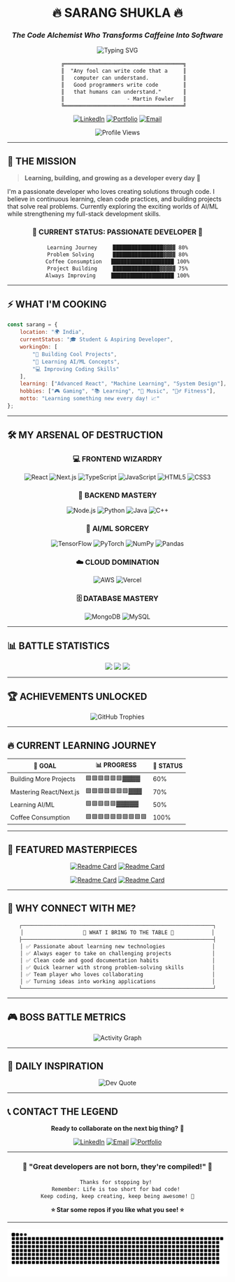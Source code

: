 <div align="center">

# 🔥 SARANG SHUKLA 🔥
### *The Code Alchemist Who Transforms Caffeine Into Software*

<img src="https://readme-typing-svg.herokuapp.com?font=Orbitron&size=25&duration=3000&pause=1000&color=FF6B35&center=true&vCenter=true&width=600&height=100&lines=🚀+FULL+STACK+DEVELOPER;🤖+AI%2FML+ARCHITECT;💻+PROBLEM+DESTROYER;🌟+DIGITAL+INNOVATOR;⚡+CODE+WIZARD" alt="Typing SVG" />

```ascii
    ╔══════════════════════════════════════╗
    ║  "Any fool can write code that a     ║
    ║   computer can understand.           ║
    ║   Good programmers write code        ║
    ║   that humans can understand."       ║
    ║                    - Martin Fowler   ║
    ╚══════════════════════════════════════╝
```

[![LinkedIn](https://img.shields.io/badge/🤝_LinkedIn-Connect-0077B5?style=for-the-badge&logo=linkedin)](https://www.linkedin.com/in/sarang-shukla)
[![Portfolio](https://img.shields.io/badge/🌐_Portfolio-Explore-FF6B35?style=for-the-badge&logo=google-chrome)](https://your-portfolio.com)
[![Email](https://img.shields.io/badge/📧_Email-Contact-EA4335?style=for-the-badge&logo=gmail)](mailto:your.email@example.com)

![Profile Views](https://komarev.com/ghpvc/?username=Sarang0308&color=FF6B35&style=for-the-badge&label=PROFILE+VIEWS)

</div>

---

## 🎯 THE MISSION

> **Learning, building, and growing as a developer every day** 🚀

I'm a passionate developer who loves creating solutions through code. I believe in continuous learning, clean code practices, and building projects that solve real problems. Currently exploring the exciting worlds of AI/ML while strengthening my full-stack development skills.

<div align="center">

### 🎯 CURRENT STATUS: PASSIONATE DEVELOPER 🎯

```
Learning Journey     ████████████████▓▓▓▓ 80%
Problem Solving      ████████████████▓▓▓▓ 80%
Coffee Consumption   ████████████████████ 100%
Project Building     ███████████████▓▓▓▓▓ 75%
Always Improving     ████████████████████ 100%
```

</div>

---

## ⚡ WHAT I'M COOKING

```javascript
const sarang = {
    location: "🌍 India",
    currentStatus: "🎓 Student & Aspiring Developer",
    workingOn: [
        "🚀 Building Cool Projects",
        "🧠 Learning AI/ML Concepts",
        "💻 Improving Coding Skills"
    ],
    learning: ["Advanced React", "Machine Learning", "System Design"],
    hobbies: ["🎮 Gaming", "📚 Learning", "🎵 Music", "🏃‍♂️ Fitness"],
    motto: "Learning something new every day! 📈"
};
```

---

## 🛠️ MY ARSENAL OF DESTRUCTION

<div align="center">

### 💻 **FRONTEND WIZARDRY**
![React](https://img.shields.io/badge/React-61DAFB?style=for-the-badge&logo=react&logoColor=black)
![Next.js](https://img.shields.io/badge/Next.js-000000?style=for-the-badge&logo=next.js&logoColor=white)
![TypeScript](https://img.shields.io/badge/TypeScript-3178C6?style=for-the-badge&logo=typescript&logoColor=white)
![JavaScript](https://img.shields.io/badge/JavaScript-F7DF1E?style=for-the-badge&logo=javascript&logoColor=black)
![HTML5](https://img.shields.io/badge/HTML5-E34F26?style=for-the-badge&logo=html5&logoColor=white)
![CSS3](https://img.shields.io/badge/CSS3-1572B6?style=for-the-badge&logo=css3&logoColor=white)

### 🔧 **BACKEND MASTERY**
![Node.js](https://img.shields.io/badge/Node.js-339933?style=for-the-badge&logo=node.js&logoColor=white)
![Python](https://img.shields.io/badge/Python-3776AB?style=for-the-badge&logo=python&logoColor=white)
![Java](https://img.shields.io/badge/Java-ED8B00?style=for-the-badge&logo=openjdk&logoColor=white)
![C++](https://img.shields.io/badge/C++-00599C?style=for-the-badge&logo=c%2B%2B&logoColor=white)

### 🤖 **AI/ML SORCERY**
![TensorFlow](https://img.shields.io/badge/TensorFlow-FF6F00?style=for-the-badge&logo=tensorflow&logoColor=white)
![PyTorch](https://img.shields.io/badge/PyTorch-EE4C2C?style=for-the-badge&logo=pytorch&logoColor=white)
![NumPy](https://img.shields.io/badge/NumPy-013243?style=for-the-badge&logo=numpy&logoColor=white)
![Pandas](https://img.shields.io/badge/Pandas-150458?style=for-the-badge&logo=pandas&logoColor=white)

### ☁️ **CLOUD DOMINATION**
![AWS](https://img.shields.io/badge/AWS-232F3E?style=for-the-badge&logo=amazon-aws&logoColor=white)
![Vercel](https://img.shields.io/badge/Vercel-000000?style=for-the-badge&logo=vercel&logoColor=white)

### 🗄️ **DATABASE MASTERY**
![MongoDB](https://img.shields.io/badge/MongoDB-47A248?style=for-the-badge&logo=mongodb&logoColor=white)
![MySQL](https://img.shields.io/badge/MySQL-4479A1?style=for-the-badge&logo=mysql&logoColor=white)

</div>

---

## 📊 BATTLE STATISTICS

<div align="center">

<img height="200" src="https://github-readme-stats.vercel.app/api?username=Sarang0308&show_icons=true&theme=radical&include_all_commits=true&count_private=true&hide_border=true&bg_color=0D1117&title_color=FF6B35&icon_color=FF6B35&text_color=FFF&border_radius=10"/>

<img height="200" src="https://github-readme-streak-stats.herokuapp.com/?user=Sarang0308&theme=radical&hide_border=true&background=0D1117&stroke=FF6B35&ring=FF6B35&fire=FF6B35&currStreakLabel=FF6B35&border_radius=10"/>

<img height="200" src="https://github-readme-stats.vercel.app/api/top-langs/?username=Sarang0308&layout=compact&theme=radical&hide_border=true&bg_color=0D1117&title_color=FF6B35&text_color=FFF&border_radius=10"/>

</div>

---

## 🏆 ACHIEVEMENTS UNLOCKED

<div align="center">

![GitHub Trophies](https://github-profile-trophy.vercel.app/?username=Sarang0308&theme=radical&no-frame=true&no-bg=true&margin-w=4&row=2&column=4)

</div>

---

## 🔥 CURRENT LEARNING JOURNEY

<div align="center">

| 🎯 **GOAL** | 📊 **PROGRESS** | 🏁 **STATUS** |
|-------------|-----------------|---------------|
| Building More Projects | 🟩🟩🟩🟩🟩🟩▓▓▓▓ | 60% |
| Mastering React/Next.js | 🟩🟩🟩🟩🟩🟩🟩▓▓▓ | 70% |
| Learning AI/ML | 🟩🟩🟩🟩🟩▓▓▓▓▓ | 50% |
| Coffee Consumption | 🟩🟩🟩🟩🟩🟩🟩🟩🟩🟩 | 100% |

</div>

---

## 🚀 FEATURED MASTERPIECES

<div align="center">

[![Readme Card](https://github-readme-stats.vercel.app/api/pin/?username=Sarang0308&repo=Crop_Disease&theme=radical&hide_border=true&bg_color=0D1117&title_color=FF6B35&text_color=FFF&icon_color=FF6B35)](https://github.com/Sarang0308/Crop_Disease)
[![Readme Card](https://github-readme-stats.vercel.app/api/pin/?username=Sarang0308&repo=Adaptive_Quiz_Generator&theme=radical&hide_border=true&bg_color=0D1117&title_color=FF6B35&text_color=FFF&icon_color=FF6B35)](https://github.com/Sarang0308/Adaptive_Quiz_Generator)

[![Readme Card](https://github-readme-stats.vercel.app/api/pin/?username=Sarang0308&repo=Chess-Game&theme=radical&hide_border=true&bg_color=0D1117&title_color=FF6B35&text_color=FFF&icon_color=FF6B35)](https://github.com/Sarang0308/Chess-Game)
[![Readme Card](https://github-readme-stats.vercel.app/api/pin/?username=Sarang0308&repo=E-Commerce-Application&theme=radical&hide_border=true&bg_color=0D1117&title_color=FF6B35&text_color=FFF&icon_color=FF6B35)](https://github.com/Sarang0308/E-Commerce-Application)

</div>

---

## 💼 WHY CONNECT WITH ME?

<div align="center">

```
┌─────────────────────────────────────────────────────────────┐
│                   🌟 WHAT I BRING TO THE TABLE 🌟            │
├─────────────────────────────────────────────────────────────┤
│ ✅ Passionate about learning new technologies               │
│ ✅ Always eager to take on challenging projects             │
│ ✅ Clean code and good documentation habits                 │
│ ✅ Quick learner with strong problem-solving skills         │
│ ✅ Team player who loves collaborating                      │
│ ✅ Turning ideas into working applications                  │
└─────────────────────────────────────────────────────────────┘
```

</div>

---

## 🎮 BOSS BATTLE METRICS

<div align="center">

![Activity Graph](https://github-readme-activity-graph.vercel.app/graph?username=Sarang0308&theme=redical&bg_color=0D1117&color=FF6B35&line=FF6B35&point=FFFFFF&area=true&hide_border=true)

</div>

---

## 🌟 DAILY INSPIRATION

<div align="center">

![Dev Quote](https://quotes-github-readme.vercel.app/api?type=horizontal&theme=dark&animation=grow_out_in&quoteCategory=programming)

</div>

---

## 📞 CONTACT THE LEGEND

<div align="center">

**Ready to collaborate on the next big thing?** 🚀

[![LinkedIn](https://img.shields.io/badge/🤝_CONNECT_ON_LINKEDIN-0077B5?style=for-the-badge&logo=linkedin&logoColor=white)](https://www.linkedin.com/in/sarang-shukla)
[![Email](https://img.shields.io/badge/📧_SEND_EMAIL-EA4335?style=for-the-badge&logo=gmail&logoColor=white)](mailto:your.email@example.com)
[![Portfolio](https://img.shields.io/badge/🌐_VIEW_PORTFOLIO-FF6B35?style=for-the-badge&logo=google-chrome&logoColor=white)](#)

</div>

---

<div align="center">

### 🎯 **"Great developers are not born, they're compiled!"** 🎯

```
Thanks for stopping by! 
Remember: Life is too short for bad code! 
Keep coding, keep creating, keep being awesome! 🚀
```

**⭐ Star some repos if you like what you see! ⭐**

</div>

---

<div align="center">

![Snake animation](https://github.com/Sarang0308/Sarang0308/blob/output/github-contribution-grid-snake.svg)

</div>
